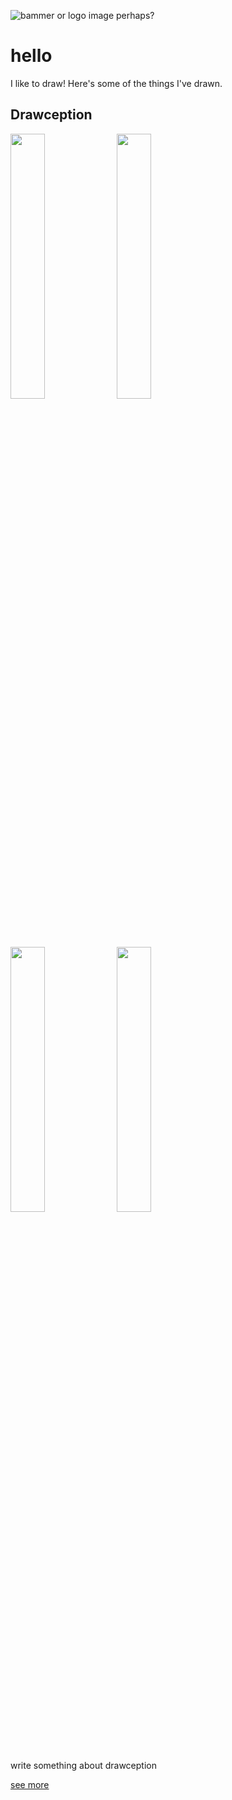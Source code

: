 ![bammer or logo image perhaps?](https://i.postimg.cc/QtpXgwvS/IMG-7357.png)
# hello

I like to draw! Here's some of the things I've drawn.




[//]: # (the block to reuse for each type of thing)

## Drawception
<p float="left">
  <img src="https://i.postimg.cc/QtpXgwvS/IMG-7357.png" width="33%" /> 
  <img src="https://cdn.drawception.com/sandbox/746194/T2w6Q34tHA.png" width="33%" />
</p>
<p float="left">
  <img src="https://i.postimg.cc/QtpXgwvS/IMG-7357.png" width="33%" /> 
  <img src="https://cdn.drawception.com/sandbox/746194/T2w6Q34tHA.png" width="33%" />
</p>
write something about drawception

[see more](drawception_game.md)
